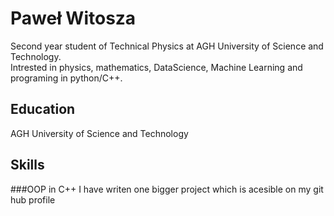 # Paweł Witosza
Second year student of Technical Physics at AGH University of Science and Technology.  
Intrested in physics, mathematics, DataScience, Machine Learning and programing in python/C++.

## Education
 AGH University of Science and Technology

## Skills
###OOP in C++
I have writen one bigger project which is acesible on my git hub profile
